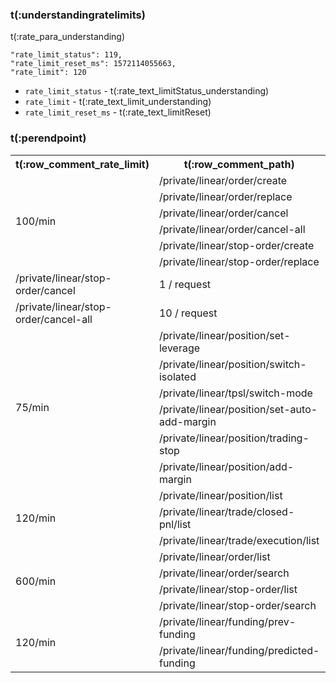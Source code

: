 ### t(:understandingratelimits)
t(:rate_para_understanding)

```
"rate_limit_status": 119,
"rate_limit_reset_ms": 1572114055663,
"rate_limit": 120
```

* `rate_limit_status` - t(:rate_text_limitStatus_understanding)
* `rate_limit` - t(:rate_text_limit_understanding)
* `rate_limit_reset_ms` - t(:rate_text_limitReset)


### t(:perendpoint)
<table class="custom_table">
  <tr>
    <th>t(:row_comment_rate_limit)</th>
    <th>t(:row_comment_path)</th>
    <th>t(:row_comment_consume)</th>
  </tr>
  <tr>
    <td rowspan="6">100/min</td>
    <td>/private/linear/order/create </td>
    <td>1 / request</td>
  </tr>
  <tr><td>/private/linear/order/replace </td><td>1 / request</td></tr>
  <tr><td>/private/linear/order/cancel </td><td>1 / request</td></tr>
  <tr><td>/private/linear/order/cancel-all </td><td>10 / request</td></tr>
  <tr><td>/private/linear/stop-order/create </td><td>1 / request</td></tr>
  <tr><td>/private/linear/stop-order/replace </td><td>1 / request</td></tr>
  <tr><td>/private/linear/stop-order/cancel </td><td>1 / request</td></tr>
  <tr><td>/private/linear/stop-order/cancel-all </td><td>10 / request</td></tr>
  <tr>
    <td rowspan="6">75/min</td>
    <td>/private/linear/position/set-leverage   </td>
    <td>1 / request</td>
  </tr>
  <tr><td>/private/linear/position/switch-isolated </td><td>1 / request</td></tr>
  <tr><td>/private/linear/tpsl/switch-mode </td><td>1 / request</td></tr>
  <tr><td>/private/linear/position/set-auto-add-margin </td><td>1 / request</td></tr>
  <tr><td>/private/linear/position/trading-stop </td><td>1 / request</td></tr>
  <tr><td>/private/linear/position/add-margin </td><td>1 / request</td></tr>

  <tr>
    <td rowspan="3">120/min</td>
    <td>/private/linear/position/list  </td>
    <td>1 / request</td>
  </tr>
  <tr><td>/private/linear/trade/closed-pnl/list </td><td>1 / request</td></tr>
  <tr><td>/private/linear/trade/execution/list </td><td>1 / request</td></tr>

  <tr>
    <td rowspan="4">600/min</td>
    <td>/private/linear/order/list </td>
    <td>1 / request</td>
  </tr>
  <tr><td>/private/linear/order/search </td><td>1 / request</td></tr>
  <tr><td>/private/linear/stop-order/list </td><td>1 / request</td></tr>
  <tr><td>/private/linear/stop-order/search </td><td>1 / request</td></tr>

  <tr>
    <td rowspan="2">120/min</td>
    <td>/private/linear/funding/prev-funding  </td>
    <td>1 / request</td>
  </tr>
  <tr><td>/private/linear/funding/predicted-funding </td><td>1 / request</td></tr>
</table>
